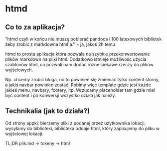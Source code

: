 # htmd

## Co to za aplikacja?
"htmd czyli w końcu nie muszę pobierać pandoca i 100 latexowych bibliotek żeby
zrobić z markdowna html'a." ~ ja, jakoś 2h temu

htmd to prosta aplikacja która pozwala na szybkie przekonwertowanie plików
markdown na pliki html. Dodatkowo istnieje możliwośc użycia szablonów html,
co pozwoli nam dodać różne ciekawe rzeczy do plików wyjściowych. 

Np. chcemy zrobić bloga, no to powinien się zmieniać tylko content storny, 
a jakiś navbar powinien zostać. Robimy więc template gdzie jest każde jakieś menu,
navbary, footery, itp. Wrzucamy placeholder tam gdzie miał być content i po
konwersji wszystko działa jak należy.

## Technikalia (jak to działa?)
Od strony appki: bierzemy pliki z podanej przez użytkownika lokacji, wysyłamy
do biblioteki, biblioteka oddaje html, który zapisujemy do pliku w wyjściowej
lokacji.

TL;DR
plik.md -> tokeny -> html
